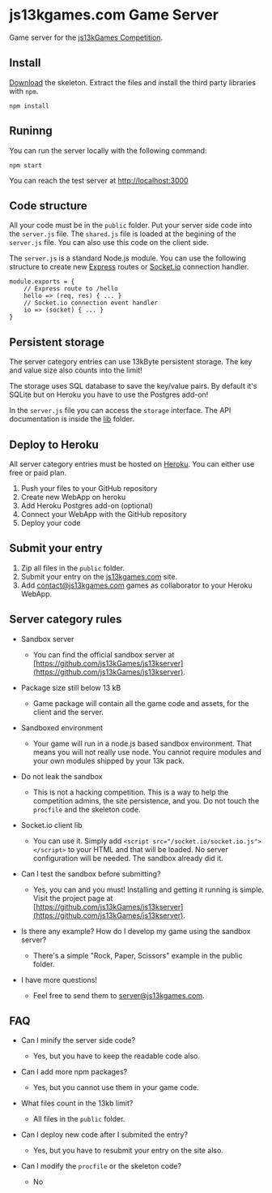 # js13kgames.com Game Server

Game server for the [js13kGames Competition](http://js13kgames.com/).

## Install

[Download](https://github.com/js13kgames/js13kserver/archive/master.zip) the skeleton. Extract the files and install the third party libraries with `npm`. 

    npm install

## Runinng

You can run the server locally with the following command:

    npm start

You can reach the test server at [http://localhost:3000](http://localhost:3000)

## Code structure

All your code must be in the `public` folder. Put your server side code into the `server.js` file. The `shared.js` file is loaded at the begining of the `server.js` file. You can also use this code on the client side.

The `server.js` is a standard Node.js module. You can use the following structure to create new [Express](https://expressjs.com/) routes or [Socket.io](https://socket.io/) connection handler.

    module.exports = {
        // Express route to /hello
        hello => (req, res) { ... }
        // Socket.io connection event handler
        io => (socket) { ... }
    }

## Persistent storage

The server category entries can use 13kByte persistent storage. The key and value size also counts into the limit!

The storage uses SQL database to save the key/value pairs. By default it's SQLite but on Heroku you have to use the Postgres add-on!

In the `server.js` file you can access the `storage` interface. The API documentation is inside the [lib](./lib/) folder.

## Deploy to Heroku

All server category entries must be hosted on [Heroku](https://www.heroku.com/). You can either use free or paid plan.

1. Push your files to your GitHub repository
2. Create new WebApp on heroku
3. Add Heroku Postgres add-on (optional)
4. Connect your WebApp with the GitHub repository
5. Deploy your code 

## Submit your entry

1. Zip all files in the `public` folder.
2. Submit your entry on the [js13kgames.com](http://js13kgames.com) site.
3. Add [contact@js13kgames.com](mailto:contact@js13kgames.com) games as collaborator to your Heroku WebApp.

## Server category rules

* Sandbox server
  - You can find the official sandbox server at [https://github.com/js13kGames/js13kserver](https://github.com/js13kGames/js13kserver).

* Package size still below 13 kB
  - Game package will contain all the game code and assets, for the client and the server.

* Sandboxed environment
  - Your game will run in a node.js based sandbox environment. That means you will not really use node. You cannot require modules and your own modules shipped by your 13k pack.

* Do not leak the sandbox
  - This is not a hacking competition. This is a way to help the competition admins, the site persistence, and you. Do not touch the `procfile` and the skeleton code. 

* Socket.io client lib
  - You can use it. Simply add `<script src="/socket.io/socket.io.js"></script>` to your HTML and that will be loaded. No server configuration will be needed. The sandbox already did it.

* Can I test the sandbox before submitting?
  - Yes, you can and you must! Installing and getting it running is simple. Visit the project page at [https://github.com/js13kGames/js13kserver](https://github.com/js13kGames/js13kserver).

* Is there any example? How do I develop my game using the sandbox server?
  - There's a simple "Rock, Paper, Scissors" example in the public folder.

* I have more questions!
  - Feel free to send them to [server@js13kgames.com](mailto:server@js13kgames.com). 

## FAQ

* Can I minify the server side code?
  - Yes, but you have to keep the readable code also.

* Can I add more npm packages?
  - Yes, but you cannot use them in your game code.
 
* What files count in the 13kb limit?
  - All files in the `public` folder.

* Can I deploy new code after I submited the entry?
  - Yes, but you have to resubmit your entry on the site also.

* Can I modify the `procfile` or the skeleton code?
  - No
